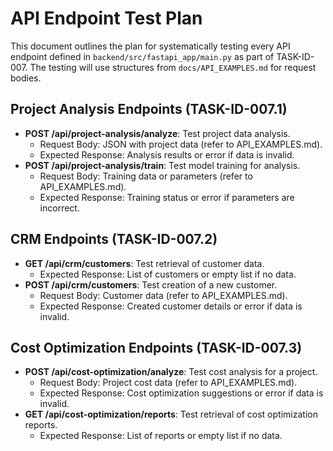 # API Endpoint Test Plan

This document outlines the plan for systematically testing every API endpoint defined in `backend/src/fastapi_app/main.py` as part of TASK-ID-007. The testing will use structures from `docs/API_EXAMPLES.md` for request bodies.

## Project Analysis Endpoints (TASK-ID-007.1)
- **POST /api/project-analysis/analyze**: Test project data analysis.
  - Request Body: JSON with project data (refer to API_EXAMPLES.md).
  - Expected Response: Analysis results or error if data is invalid.
- **POST /api/project-analysis/train**: Test model training for analysis.
  - Request Body: Training data or parameters (refer to API_EXAMPLES.md).
  - Expected Response: Training status or error if parameters are incorrect.

## CRM Endpoints (TASK-ID-007.2)
- **GET /api/crm/customers**: Test retrieval of customer data.
  - Expected Response: List of customers or empty list if no data.
- **POST /api/crm/customers**: Test creation of a new customer.
  - Request Body: Customer data (refer to API_EXAMPLES.md).
  - Expected Response: Created customer details or error if data is invalid.

## Cost Optimization Endpoints (TASK-ID-007.3)
- **POST /api/cost-optimization/analyze**: Test cost analysis for a project.
  - Request Body: Project cost data (refer to API_EXAMPLES.md).
  - Expected Response: Cost optimization suggestions or error if data is invalid.
- **GET /api/cost-optimization/reports**: Test retrieval of cost optimization reports.
  - Expected Response: List of reports or empty list if no data.
